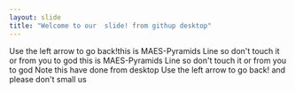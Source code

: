 ```yaml
---
layout: slide
title: "Welcome to our  slide! from githup desktop"
---
```

Use the left arrow to go back!this is MAES-Pyramids Line so don't touch it or from you to god
this is MAES-Pyramids Line so don't touch it or from you to god
Note this have done from desktop
Use the left arrow to go back! and please don't small us 